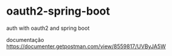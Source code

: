 # oauth2-spring-boot
auth with oauth2 and spring boot

documentação https://documenter.getpostman.com/view/8559817/UVByJA5W
